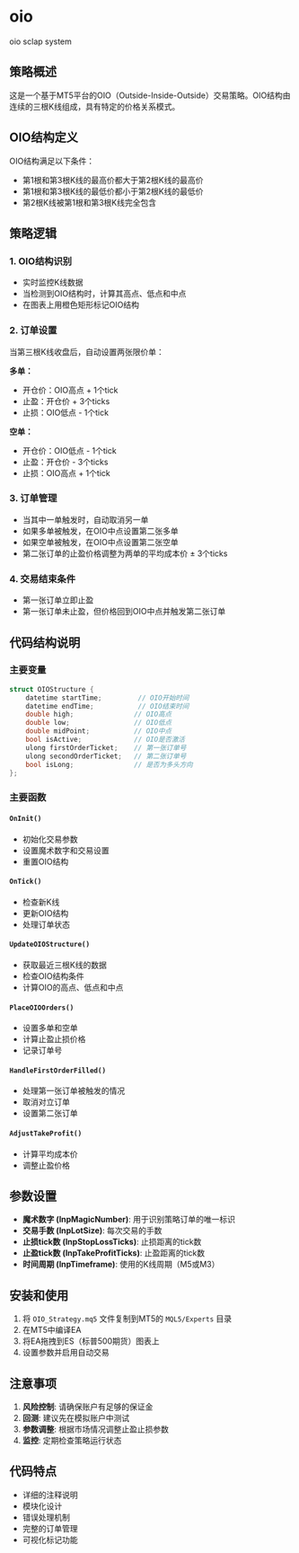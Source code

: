 # oio
oio sclap system

## 策略概述

这是一个基于MT5平台的OIO（Outside-Inside-Outside）交易策略。OIO结构由连续的三根K线组成，具有特定的价格关系模式。

## OIO结构定义

OIO结构满足以下条件：
- 第1根和第3根K线的最高价都大于第2根K线的最高价
- 第1根和第3根K线的最低价都小于第2根K线的最低价
- 第2根K线被第1根和第3根K线完全包含

## 策略逻辑

### 1. OIO结构识别
- 实时监控K线数据
- 当检测到OIO结构时，计算其高点、低点和中点
- 在图表上用橙色矩形标记OIO结构

### 2. 订单设置
当第三根K线收盘后，自动设置两张限价单：

**多单：**
- 开仓价：OIO高点 + 1个tick
- 止盈：开仓价 + 3个ticks
- 止损：OIO低点 - 1个tick

**空单：**
- 开仓价：OIO低点 - 1个tick
- 止盈：开仓价 - 3个ticks
- 止损：OIO高点 + 1个tick

### 3. 订单管理
- 当其中一单触发时，自动取消另一单
- 如果多单被触发，在OIO中点设置第二张多单
- 如果空单被触发，在OIO中点设置第二张空单
- 第二张订单的止盈价格调整为两单的平均成本价 ± 3个ticks

### 4. 交易结束条件
- 第一张订单立即止盈
- 第一张订单未止盈，但价格回到OIO中点并触发第二张订单

## 代码结构说明

### 主要变量
```cpp
struct OIOStructure {
    datetime startTime;         // OIO开始时间
    datetime endTime;           // OIO结束时间
    double high;               // OIO高点
    double low;                // OIO低点
    double midPoint;           // OIO中点
    bool isActive;             // OIO是否激活
    ulong firstOrderTicket;    // 第一张订单号
    ulong secondOrderTicket;   // 第二张订单号
    bool isLong;               // 是否为多头方向
};
```

### 主要函数

#### `OnInit()`
- 初始化交易参数
- 设置魔术数字和交易设置
- 重置OIO结构

#### `OnTick()`
- 检查新K线
- 更新OIO结构
- 处理订单状态

#### `UpdateOIOStructure()`
- 获取最近三根K线的数据
- 检查OIO结构条件
- 计算OIO的高点、低点和中点

#### `PlaceOIOOrders()`
- 设置多单和空单
- 计算止盈止损价格
- 记录订单号

#### `HandleFirstOrderFilled()`
- 处理第一张订单被触发的情况
- 取消对立订单
- 设置第二张订单

#### `AdjustTakeProfit()`
- 计算平均成本价
- 调整止盈价格

## 参数设置

- **魔术数字 (InpMagicNumber)**: 用于识别策略订单的唯一标识
- **交易手数 (InpLotSize)**: 每次交易的手数
- **止损tick数 (InpStopLossTicks)**: 止损距离的tick数
- **止盈tick数 (InpTakeProfitTicks)**: 止盈距离的tick数
- **时间周期 (InpTimeframe)**: 使用的K线周期（M5或M3）

## 安装和使用

1. 将 `OIO_Strategy.mq5` 文件复制到MT5的 `MQL5/Experts` 目录
2. 在MT5中编译EA
3. 将EA拖拽到ES（标普500期货）图表上
4. 设置参数并启用自动交易

## 注意事项

1. **风险控制**: 请确保账户有足够的保证金
2. **回测**: 建议先在模拟账户中测试
3. **参数调整**: 根据市场情况调整止盈止损参数
4. **监控**: 定期检查策略运行状态

## 代码特点

- 详细的注释说明
- 模块化设计
- 错误处理机制
- 完整的订单管理
- 可视化标记功能
